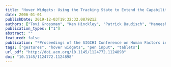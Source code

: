 ```yaml
---
title: "Hover Widgets: Using the Tracking State to Extend the Capabilities of Pen-operated Devices"
date: 2006-01-01
publishDate: 2019-12-03T19:32:32.087921Z
authors: ["Tovi Grossman", "Ken Hinckley", "Patrick Baudisch", "Maneesh Agrawala", "Ravin Balakrishnan"]
publication_types: ["1"]
abstract: ""
featured: false
publication: "*Proceedings of the SIGCHI Conference on Human Factors in Computing Systems*"
tags: ["gestures", "hover widgets", "pen input", "tablets"]
url_pdf: "http://doi.acm.org/10.1145/1124772.1124898"
doi: "10.1145/1124772.1124898"
---
```



